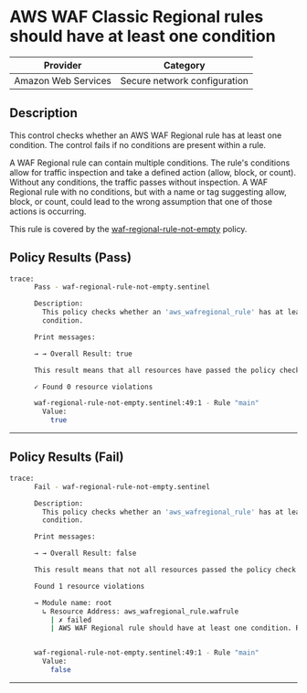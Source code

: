 # AWS WAF Classic Regional rules should have at least one condition

| Provider            | Category                     |
|---------------------|------------------------------|
| Amazon Web Services | Secure network configuration |

## Description

This control checks whether an AWS WAF Regional rule has at least one condition. The control fails if no conditions are present within a rule.

A WAF Regional rule can contain multiple conditions. The rule's conditions allow for traffic inspection and take a defined action (allow, block, or count). Without any conditions, the traffic passes without inspection. A WAF Regional rule with no conditions, but with a name or tag suggesting allow, block, or count, could lead to the wrong assumption that one of those actions is occurring.

This rule is covered by the [waf-regional-rule-not-empty](https://github.com/hashicorp/policy-library-FSBP-Policy-Set-for-AWS-Terraform/blob/main/policies/waf/waf-regional-rule-not-empty.sentinel) policy.

## Policy Results (Pass)
```bash
trace:
      Pass - waf-regional-rule-not-empty.sentinel

      Description:
        This policy checks whether an 'aws_wafregional_rule' has at least one
        condition.

      Print messages:

      → → Overall Result: true

      This result means that all resources have passed the policy check for the policy waf-regional-rule-not-empty.

      ✓ Found 0 resource violations

      waf-regional-rule-not-empty.sentinel:49:1 - Rule "main"
        Value:
          true
```

---

## Policy Results (Fail)
```bash
trace:
      Fail - waf-regional-rule-not-empty.sentinel

      Description:
        This policy checks whether an 'aws_wafregional_rule' has at least one
        condition.

      Print messages:

      → → Overall Result: false

      This result means that not all resources passed the policy check and the protected behavior is not allowed for the policy waf-regional-rule-not-empty.

      Found 1 resource violations

      → Module name: root
        ↳ Resource Address: aws_wafregional_rule.wafrule
          | ✗ failed
          | AWS WAF Regional rule should have at least one condition. Refer to https://docs.aws.amazon.com/securityhub/latest/userguide/waf-controls.html#waf-2 for more details.


      waf-regional-rule-not-empty.sentinel:49:1 - Rule "main"
        Value:
          false
```

---